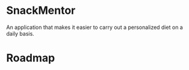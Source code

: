 # SnackMentor
An application that makes it easier to carry out a personalized diet on a daily basis.

# Roadmap